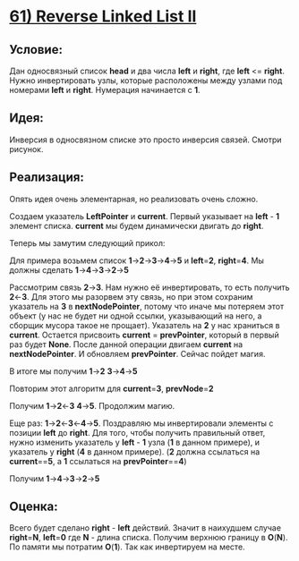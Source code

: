 # [**61) Reverse Linked List II**](https://leetcode.com/problems/reverse-linked-list-ii/description/)

## **Условие:**

Дан односвязный список **head** и два числа **left** и **right**, где **left** <= **right**. Нужно инвертировать узлы, которые расположены между узлами под номерами **left** и **right**. Нумерация начинается с **1**.

## **Идея:**

Инверсия в односвязном списке это просто инверсия связей. Смотри рисунок.

## **Реализация:**

Опять идея очень элементарная, но реализовать очень сложно.

Создаем указатель **LeftPointer** и **current**. Первый указывает на **left** - **1** элемент списка. **current** мы будем динамически двигать до **right**.

Теперь мы замутим следующий прикол:

Для примера возьмем список **1**->**2**->**3**->**4**->**5** и **left**=**2**, **right**=**4**. Мы должны сделать **1**->**4**->**3**->**2**->**5**

Рассмотрим связь **2**->**3**. Нам нужно её инвертировать, то есть получить **2**<-**3**. Для этого мы разорвем эту связь, но при этом сохраним указатель на **3** в **nextNodePointer**, потому что иначе мы потеряем этот объект (у нас не будет ни одной ссылки, указывающий на него, а сборщик мусора такое не прощает). Указатель на **2** у нас храниться в **current**. Остается присвоить **current** = **prevPointer**, который в первый раз будет **None**. После данной операции двигаем **current** на **nextNodePointer**. И обновляем **prevPointer**. Сейчас пойдет магия.

В итоге мы получим **1**->**2** **3**->**4**->**5**

Повторим этот алгоритм для **current**=**3**, **prevNode**=**2**

Получим **1**->**2**<-**3** **4**->**5**. Продолжим магию.

Еще раз: **1**->**2**<-**3**<-**4**->**5**. Поздравляю мы инвертировали элементы с позиции **left** до **right**. Для того, чтобы получить правильный ответ, нужно изменить указатель у **left** - **1** узла (**1** в данном примере), и указатель у **right** (**4** в данном примере). (**2** должна ссылаться на **current**==**5**, а **1** ссылаться на **prevPointer**==**4**)

Получим **1**->**4**->**3**->**2**->**5**



## **Оценка:**

Всего будет сделано **right** - **left** действий. Значит в наихудшем случае **right**=**N**, **left**=**0** где **N** - длина списка. Получим верхнюю границу в **O**(**N**). По памяти мы потратим **O**(**1**). Так как инвертируем на месте.

